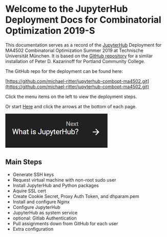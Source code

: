 # Welcome to the JupyterHub Deployment Docs for Combinatorial Optimization 2019-S

This documentation serves as a record of the [JupyterHub](https://jupyter.org/hub) Deployment for MA4502 Combinatorial Optimization Summer 2019 at Technische Universität München. It is based on the [GitHub repository](https://github.com/ProfessorKazarinoff/jupyterhub-engr101) for a similar installation of Peter D. Kazarinoff for Portland Community College.

The GitHub repo for the deployment can be found here:

 >
[https://github.com/michael-ritter/jupyterhub-combopt-ma4502.git](https://github.com/michael-ritter/jupyterhub-combopt-ma4502.git)

Click the menu items on the left to view the deployment steps.

Or start [Here](what_is_jupyterhub.md) and click the arrows at the bottom of each page.

[![Next Setup Arrow](images/next_what_is_jupyterhub_arrow.png)](what_is_jupyterhub.md)

## Main Steps

* Generate SSH keys
* Request virtual machine with non-root sudo user
* Install JupyterHub and Python packages
* Aquire SSL cert
* Create Cookie Secret, Proxy Auth Token, and dhparam.pem
* Install and configure Nginx
* Configure JupyterHub
* JupyterHub as system service
* optional: Gitlab Authentication
* Pull assignments down from GitHub for each user
* Extra configuration
